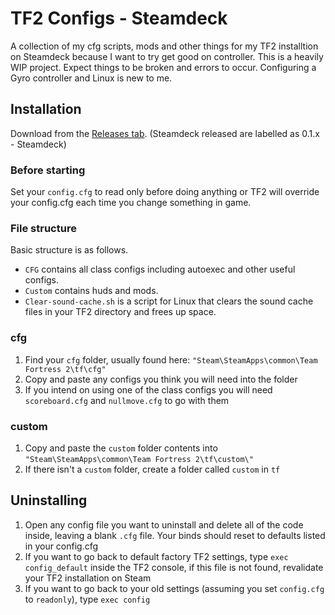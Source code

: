 # TF2 Configs - Steamdeck

A collection of my cfg scripts, mods and other things for my TF2 installtion on Steamdeck because I want to try get good on controller. This is a heavily WIP project. Expect things to be broken and errors to occur. Configuring a  Gyro controller and Linux is new to me.

## Installation

Download from the [Releases tab](https://github.com/fluteds/tf2/releases). (Steamdeck released are labelled as 0.1.x - Steamdeck)

### Before starting

Set your `config.cfg` to read only before doing anything or TF2 will override your config.cfg each time you change something in game.

### File structure

Basic structure is as follows.

- `CFG` contains all class configs including autoexec and other useful configs.
- `Custom` contains huds and mods.
- `Clear-sound-cache.sh` is a script for Linux that clears the sound cache files in your TF2 directory and frees up space.
  
### cfg

1. Find your `cfg` folder, usually found here: `"Steam\SteamApps\common\Team Fortress 2\tf\cfg"`
2. Copy and paste any configs you think you will need into the folder
3. If you intend on using one of the class configs you will need `scoreboard.cfg` and `nullmove.cfg` to go with them

### custom

1. Copy and paste the `custom` folder contents into `"Steam\SteamApps\common\Team Fortress 2\tf\custom\"`
2. If there isn't a `custom` folder, create a folder called `custom` in `tf`

## Uninstalling

1. Open any config file you want to uninstall and delete all of the code inside, leaving a blank `.cfg` file. Your binds should reset to defaults listed in your config.cfg
2. If you want to go back to default factory TF2 settings, type `exec config_default` inside the TF2 console, if this file is not found, revalidate your TF2 installation on Steam
3. If you want to go back to your old settings (assuming you set `config.cfg` to `readonly`), type `exec config`
